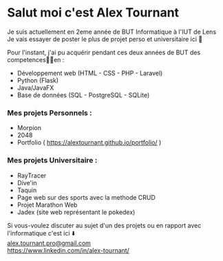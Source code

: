 # Salut moi c'est Alex Tournant
Je suis actuellement en 2eme année de BUT Informatique à l'IUT de Lens 
Je vais essayer de poster le plus de projet perso et universitaire ici 👀

Pour l'instant, j'ai pu acquérir pendant ces deux années de BUT des competences🧑‍💻en :  
- Développement web (HTML - CSS - PHP - Laravel)  
- Python (Flask)  
- Java/JavaFX  
- Base de données (SQL - PostgreSQL - SQLite)

### Mes projets Personnels :
- Morpion
- 2048
- Portfolio (  https://alextournant.github.io/portfolio/ )
### Mes projets Universitaire :
- RayTracer
- Dive'in
- Taquin
- Page web sur des sports avec la methode CRUD
- Projet Marathon Web
- Jadex (site web représentant le pokedex)

Si vous-voulez discuter au sujet d'un des projets ou en rapport avec l'informatique c'est ici ⬇️   
alex.tournant.pro@gmail.com   
https://www.linkedin.com/in/alex-tournant/
